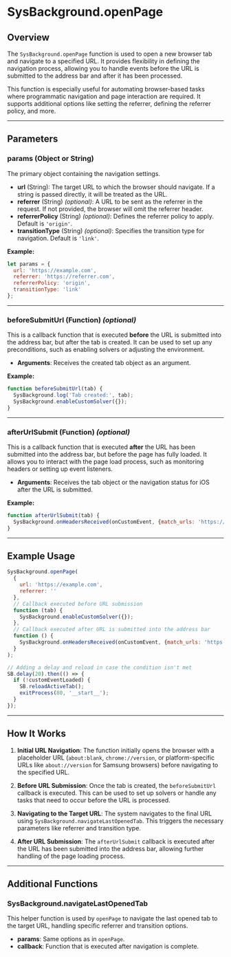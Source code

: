
# **SysBackground.openPage**

## **Overview**

The `SysBackground.openPage` function is used to open a new browser tab and navigate to a specified URL. It provides flexibility in defining the navigation process, allowing you to handle events before the URL is submitted to the address bar and after it has been processed.

This function is especially useful for automating browser-based tasks where programmatic navigation and page interaction are required. It supports additional options like setting the referrer, defining the referrer policy, and more.

---

## **Parameters**

### **params** (Object or String)

The primary object containing the navigation settings.

- **url** (String): The target URL to which the browser should navigate. If a string is passed directly, it will be treated as the URL.
- **referrer** (String) _(optional)_: A URL to be sent as the referrer in the request. If not provided, the browser will omit the referrer header.
- **referrerPolicy** (String) _(optional)_: Defines the referrer policy to apply. Default is `'origin'`.
- **transitionType** (String) _(optional)_: Specifies the transition type for navigation. Default is `'link'`.

**Example:**

```javascript
let params = {
  url: 'https://example.com',
  referrer: 'https://referrer.com',
  referrerPolicy: 'origin',
  transitionType: 'link'
};
```

---

### **beforeSubmitUrl** (Function) _(optional)_

This is a callback function that is executed **before** the URL is submitted into the address bar, but after the tab is created. It can be used to set up any preconditions, such as enabling solvers or adjusting the environment.

- **Arguments**: Receives the created tab object as an argument.

**Example:**

```javascript
function beforeSubmitUrl(tab) {
  SysBackground.log('Tab created:', tab);
  SysBackground.enableCustomSolver({});
}
```

---

### **afterUrlSubmit** (Function) _(optional)_

This is a callback function that is executed **after** the URL has been submitted into the address bar, but before the page has fully loaded. It allows you to interact with the page load process, such as monitoring headers or setting up event listeners.

- **Arguments**: Receives the tab object or the navigation status for iOS after the URL is submitted.

**Example:**

```javascript
function afterUrlSubmit(tab) {
  SysBackground.onHeadersReceived(onCustomEvent, {match_urls: 'https://example.com/api*'});
}
```

---

## **Example Usage**

```javascript
SysBackground.openPage(
  {
    url: 'https://example.com',
    referrer: ''
  },
  // Callback executed before URL submission
  function (tab) {
    SysBackground.enableCustomSolver({});
  },
  // Callback executed after URL is submitted into the address bar
  function () {
    SysBackground.onHeadersReceived(onCustomEvent, {match_urls: 'https://example.com/api*'});
  }
);

// Adding a delay and reload in case the condition isn't met
SB.delay(20).then(() => {
  if (!customEventLoaded) {
    SB.reloadActiveTab();
    exitProcess(80, '__start__');
  }
});
```

---

## **How It Works**

1. **Initial URL Navigation**: 
   The function initially opens the browser with a placeholder URL (`about:blank`, `chrome://version`, or platform-specific URLs like `about://version` for Samsung browsers) before navigating to the specified URL.

2. **Before URL Submission**: 
   Once the tab is created, the `beforeSubmitUrl` callback is executed. This can be used to set up solvers or handle any tasks that need to occur before the URL is processed.

3. **Navigating to the Target URL**: 
   The system navigates to the final URL using `SysBackground.navigateLastOpenedTab`. This triggers the necessary parameters like referrer and transition type.

4. **After URL Submission**: 
   The `afterUrlSubmit` callback is executed after the URL has been submitted into the address bar, allowing further handling of the page loading process.

---

## **Additional Functions**

### **SysBackground.navigateLastOpenedTab**
This helper function is used by `openPage` to navigate the last opened tab to the target URL, handling specific referrer and transition options.

- **params**: Same options as in `openPage`.
- **callback**: Function that is executed after navigation is complete.
